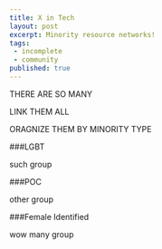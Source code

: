 ```yaml
---
title: X in Tech
layout: post
excerpt: Minority resource networks!
tags:
 - incomplete
 - community
published: true
---
```


THERE ARE SO MANY

LINK THEM ALL

ORAGNIZE THEM BY MINORITY TYPE

###LGBT

such group

###POC

other group

###Female Identified

wow many group